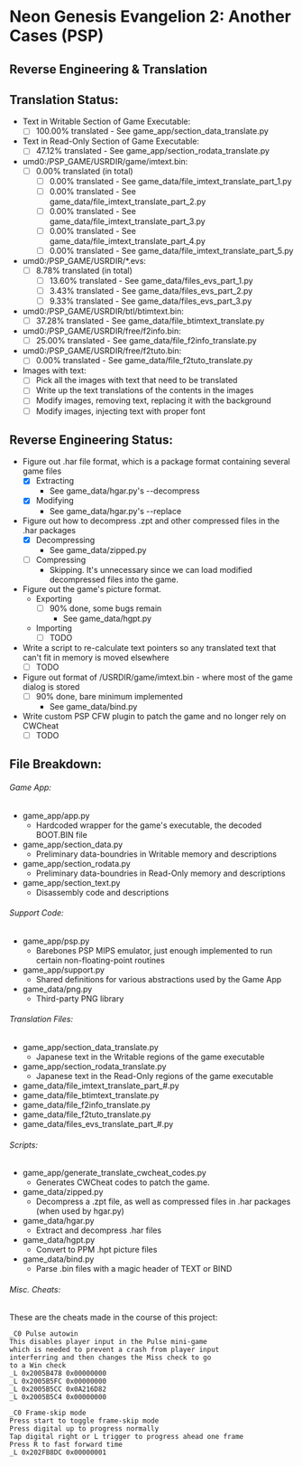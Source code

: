 # Neon Genesis Evangelion 2: Another Cases (PSP)
## Reverse Engineering & Translation

## Translation Status:
- Text in Writable Section of Game Executable:
	- [ ] 100.00% translated - See game_app/section_data_translate.py
- Text in Read-Only Section of Game Executable:
	- [ ] 47.12% translated - See game_app/section_rodata_translate.py
- umd0:/PSP_GAME/USRDIR/game/imtext.bin:
	- [ ] 0.00% translated (in total)
		- [ ] 0.00% translated - See game_data/file_imtext_translate_part_1.py
		- [ ] 0.00% translated - See game_data/file_imtext_translate_part_2.py
		- [ ] 0.00% translated - See game_data/file_imtext_translate_part_3.py
		- [ ] 0.00% translated - See game_data/file_imtext_translate_part_4.py
		- [ ] 0.00% translated - See game_data/file_imtext_translate_part_5.py
- umd0:/PSP_GAME/USRDIR/*.evs:
	- [ ] 8.78% translated (in total)
		- [ ] 13.60% translated - See game_data/files_evs_part_1.py
		- [ ] 3.43% translated - See game_data/files_evs_part_2.py
		- [ ] 9.33% translated - See game_data/files_evs_part_3.py
- umd0:/PSP_GAME/USRDIR/btl/btimtext.bin:
	- [ ] 37.28% translated - See game_data/file_btimtext_translate.py
- umd0:/PSP_GAME/USRDIR/free/f2info.bin:
	- [ ] 25.00% translated - See game_data/file_f2info_translate.py
- umd0:/PSP_GAME/USRDIR/free/f2tuto.bin:
	- [ ] 0.00% translated - See game_data/file_f2tuto_translate.py
- Images with text:
	- [ ] Pick all the images with text that need to be translated
	- [ ] Write up the text translations of the contents in the images
	- [ ] Modify images, removing text, replacing it with the background
	- [ ] Modify images, injecting text with proper font

## Reverse Engineering Status:
- Figure out .har file format, which is a package format containing several game files
	- [x] Extracting
		- See game_data/hgar.py's --decompress
	- [x] Modifying
		- See game_data/hgar.py's --replace
- Figure out how to decompress .zpt and other compressed files in the .har packages
	- [x] Decompressing
		- See game_data/zipped.py
	- [ ] Compressing
		- Skipping. It's unnecessary since we can load modified decompressed files into the game.
- Figure out the game's picture format.
	- Exporting
		- [ ] 90% done, some bugs remain
			- See game_data/hgpt.py
	- Importing
		- [ ] TODO
- Write a script to re-calculate text pointers so any translated text that can't fit in memory is moved elsewhere
	- [ ] TODO
- Figure out format of /USRDIR/game/imtext.bin - where most of the game dialog is stored
	- [ ] 90% done, bare minimum implemented
		- See game_data/bind.py
- Write custom PSP CFW plugin to patch the game and no longer rely on CWCheat
	- [ ] TODO

## File Breakdown:
###### Game App:
- game_app/app.py
	- Hardcoded wrapper for the game's executable, the decoded BOOT.BIN file
- game_app/section_data.py
	- Preliminary data-boundries in Writable memory and descriptions
- game_app/section_rodata.py
	- Preliminary data-boundries in Read-Only memory and descriptions
- game_app/section_text.py
	- Disassembly code and descriptions

###### Support Code:
- game_app/psp.py
	- Barebones PSP MIPS emulator, just enough implemented to run certain non-floating-point routines
- game_app/support.py
	- Shared definitions for various abstractions used by the Game App
- game_data/png.py
	- Third-party PNG library

###### Translation Files:
- game_app/section_data_translate.py
	- Japanese text in the Writable regions of the game executable
- game_app/section_rodata_translate.py
	- Japanese text in the Read-Only regions of the game executable
- game_data/file_imtext_translate_part_#.py
- game_data/file_btimtext_translate.py
- game_data/file_f2info_translate.py
- game_data/file_f2tuto_translate.py
- game_data/files_evs_translate_part_#.py

###### Scripts:
- game_app/generate_translate_cwcheat_codes.py
	- Generates CWCheat codes to patch the game.
- game_data/zipped.py
	- Decompress a .zpt file, as well as compressed files in .har packages (when used by hgar.py)
- game_data/hgar.py
	- Extract and decompress .har files
- game_data/hgpt.py
	- Convert to PPM .hpt picture files
- game_data/bind.py
	- Parse .bin files with a magic header of TEXT or BIND

###### Misc. Cheats:
These are the cheats made in the course of this project:

```
_C0 Pulse autowin
This disables player input in the Pulse mini-game
which is needed to prevent a crash from player input
interferring and then changes the Miss check to go 
to a Win check
_L 0x2005B478 0x00000000
_L 0x2005B5FC 0x00000000
_L 0x2005B5CC 0x0A216D82
_L 0x2005B5C4 0x00000000
```

```
_C0 Frame-skip mode
Press start to toggle frame-skip mode
Press digital up to progress normally
Tap digital right or L trigger to progress ahead one frame
Press R to fast forward time
_L 0x202FB8DC 0x00000001
```
